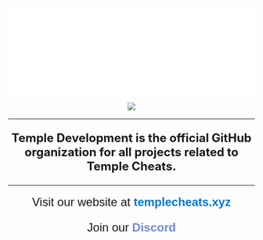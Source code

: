 <p align="center">
<img src="images/logo.png">
</p>
<p align="center">
<a href="https://discord.gg/j6hTUB5GBx" style="text-decoration: none;">
    <img src="https://img.shields.io/badge/Discord-7289DA?style=for-the-badge&logo=discord&logoColor=white">
</a>
</p>

<hr>

<p align="center" style="font-size: 24px; font-weight: bold;">
  Temple Development is the official GitHub organization for all projects related to Temple Cheats.
</p>

<hr>

<p align="center" style="font-size: 24px; font-family: Arial, sans-serif; margin-top: 20px;">
  Visit our website at <a href="http://templecheats.xyz" style="color: #007ACC; text-decoration: none; font-weight: bold;">templecheats.xyz</a>
</p>
<p align="center" style="font-size: 24px; font-family: Arial, sans-serif; margin-bottom: 20px;">
  Join our <a href="https://discord.gg/j6hTUB5GBx" style="color: #7289DA; text-decoration: none; font-weight: bold;">Discord</a>
</p>

